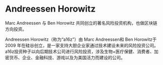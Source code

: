 # 

# Andreessen Horowitz

Marc Andreessen 与 Ben Horowitz 共同创立的著名风险投资机构，也做区块链方向投资。

Andreessen Horowitz（称为“a16z”）由 Marc Andreessen和 Ben Horowitz于 2009 年在硅谷创立，是一家支持大胆企业家通过技术建设未来的风险投资公司。a16z投资种子以向后期技术公司进行风险投资，涉及生物+医疗保健、消费者、加密货币、企业、金融科技、游戏以及为美国活力而建设的公司。

